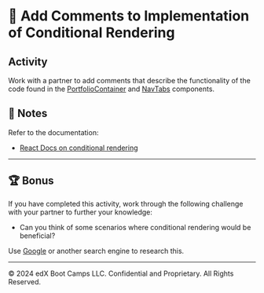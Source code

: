 # 📐 Add Comments to Implementation of Conditional Rendering
   
## Activity

Work with a partner to add comments that describe the functionality of the code found in the [PortfolioContainer](./Unsolved/src/components/PortfolioContainer.jsx) and [NavTabs](./Unsolved/src/components/NavTabs.jsx) components.

## 📝 Notes

Refer to the documentation: 

* [React Docs on conditional rendering](https://react.dev/learn/conditional-rendering)

---

## 🏆 Bonus

If you have completed this activity, work through the following challenge with your partner to further your knowledge:

* Can you think of some scenarios where conditional rendering would be beneficial?

Use [Google](https://www.google.com) or another search engine to research this.

---
© 2024 edX Boot Camps LLC. Confidential and Proprietary. All Rights Reserved.
